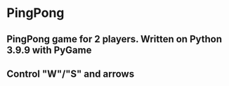 # PingPong
## PingPong game for 2 players. Written on Python 3.9.9 with PyGame
## Control "W"/"S" and arrows
